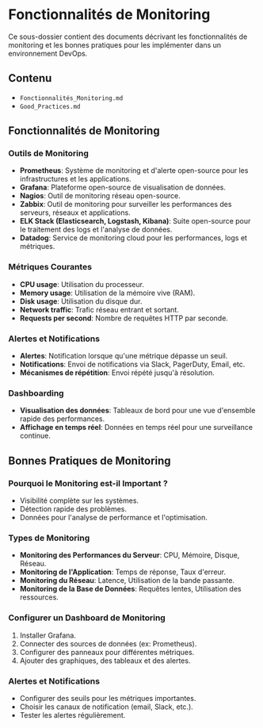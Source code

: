 
# Fonctionnalités de Monitoring

Ce sous-dossier contient des documents décrivant les fonctionnalités de monitoring et les bonnes pratiques pour les implémenter dans un environnement DevOps.

## Contenu

- `Fonctionnalités_Monitoring.md`
- `Good_Practices.md`

## Fonctionnalités de Monitoring

### Outils de Monitoring

- **Prometheus**: Système de monitoring et d'alerte open-source pour les infrastructures et les applications.
- **Grafana**: Plateforme open-source de visualisation de données.
- **Nagios**: Outil de monitoring réseau open-source.
- **Zabbix**: Outil de monitoring pour surveiller les performances des serveurs, réseaux et applications.
- **ELK Stack (Elasticsearch, Logstash, Kibana)**: Suite open-source pour le traitement des logs et l'analyse de données.
- **Datadog**: Service de monitoring cloud pour les performances, logs et métriques.

### Métriques Courantes

- **CPU usage**: Utilisation du processeur.
- **Memory usage**: Utilisation de la mémoire vive (RAM).
- **Disk usage**: Utilisation du disque dur.
- **Network traffic**: Trafic réseau entrant et sortant.
- **Requests per second**: Nombre de requêtes HTTP par seconde.

### Alertes et Notifications

- **Alertes**: Notification lorsque qu'une métrique dépasse un seuil.
- **Notifications**: Envoi de notifications via Slack, PagerDuty, Email, etc.
- **Mécanismes de répétition**: Envoi répété jusqu'à résolution.

### Dashboarding

- **Visualisation des données**: Tableaux de bord pour une vue d'ensemble rapide des performances.
- **Affichage en temps réel**: Données en temps réel pour une surveillance continue.

## Bonnes Pratiques de Monitoring

### Pourquoi le Monitoring est-il Important ?

- Visibilité complète sur les systèmes.
- Détection rapide des problèmes.
- Données pour l'analyse de performance et l'optimisation.

### Types de Monitoring

- **Monitoring des Performances du Serveur**: CPU, Mémoire, Disque, Réseau.
- **Monitoring de l'Application**: Temps de réponse, Taux d'erreur.
- **Monitoring du Réseau**: Latence, Utilisation de la bande passante.
- **Monitoring de la Base de Données**: Requêtes lentes, Utilisation des ressources.

### Configurer un Dashboard de Monitoring

1. Installer Grafana.
2. Connecter des sources de données (ex: Prometheus).
3. Configurer des panneaux pour différentes métriques.
4. Ajouter des graphiques, des tableaux et des alertes.

### Alertes et Notifications

- Configurer des seuils pour les métriques importantes.
- Choisir les canaux de notification (email, Slack, etc.).
- Tester les alertes régulièrement.
